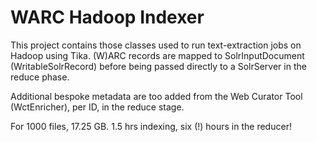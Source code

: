 WARC Hadoop Indexer
===================

This project contains those classes used to run text-extraction jobs on Hadoop using Tika. (W)ARC records are mapped to SolrInputDocument (WritableSolrRecord) before being passed directly to a SolrServer in the reduce phase.

Additional bespoke metadata are too added from the Web Curator Tool (WctEnricher), per ID, in the reduce stage.



For 1000 files, 17.25 GB. 1.5 hrs indexing, six (!) hours in the reducer!
